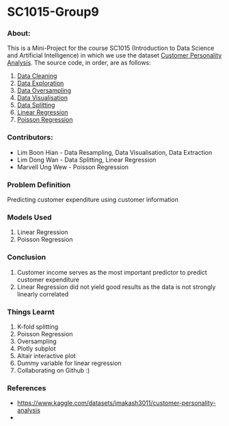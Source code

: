 # SC1015-Group9

### About: 
This is a Mini-Project for the course SC1015 (Introduction to Data Science and Artificial Intelligence) in which we use the dataset [Customer Personality Analysis](https://www.kaggle.com/datasets/imakash3011/customer-personality-analysis). The source code, in order, are as follows:
1. [Data Cleaning](https://github.com/BoonHianLim/SC1015-Group9/blob/main/Data-cleaning.ipynb)
2. [Data Exploration](https://github.com/BoonHianLim/SC1015-Group9/blob/main/Data-exploratary.ipynb)
3. [Data Oversampling](https://github.com/BoonHianLim/SC1015-Group9/blob/main/Data-oversampling.ipynb)
4. [Data Visualisation](https://github.com/BoonHianLim/SC1015-Group9/blob/main/Data-visualization.ipynb)
5. [Data Splitting](https://github.com/BoonHianLim/SC1015-Group9/blob/main/Data-encoding-and-splitting.ipynb)
6. [Linear Regression](https://github.com/BoonHianLim/SC1015-Group9/blob/main/Data-Linear-Regression.ipynb)
7. [Poisson Regression](https://github.com/BoonHianLim/SC1015-Group9/blob/main/Machine-learning.ipynb)

### Contributors:
- Lim Boon Hian - Data Resampling, Data Visualisation, Data Extraction
- Lim Dong Wan - Data Splitting, Linear Regression
- Marvell Ung Wew - Poisson Regression

### Problem Definition
Predicting customer expenditure using customer information

### Models Used
1. Linear Regression
2. Poisson Regression

### Conclusion
1. Customer income serves as the most important predictor to predict customer expenditure
2. Linear Regression did not yield good results as the data is not strongly linearly correlated

### Things Learnt
1. K-fold splitting
2. Poisson Regression
3. Oversampling
4. Plotly subplot
5. Altair interactive plot
6. Dummy variable for linear regression
7. Collaborating on Github :)

### References
- <https://www.kaggle.com/datasets/imakash3011/customer-personality-analysis>
- 
